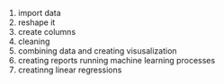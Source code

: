 1. import data
2. reshape it
3. create columns
4. cleaning 
5. combining data and creating visusalization
6. creating reports running machine learning processes
7. creatinng linear regressions
